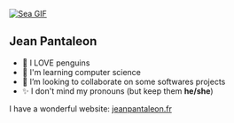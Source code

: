 [![Sea GIF](https://www.jeanpantaleon.fr/github_image.gif?cachebuster=20250720)](https://giphy.com/gifs/turquoise-purple-clouds-water-aesthetic-798oH0WDEQnicM4857)

## Jean Pantaleon

- 🐧 I LOVE penguins
- 🌱 I'm learning computer science
- 👯 I’m looking to collaborate on some softwares projects
- ✨ I don't mind my pronouns (but keep them **he/she**)

I have a wonderful website: [jeanpantaleon.fr](https://www.jeanpantaleon.fr/)
